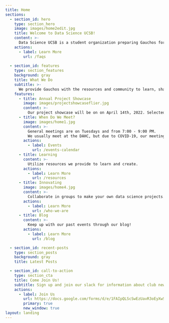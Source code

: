 ```yaml
---
title: Home
sections:
  - section_id: hero
    type: section_hero
    image: images/home2edit.jpg
    title: Welcome to Data Science UCSB!
    content: >-
      Data Science UCSB is a student organization preparing Gauchos for successful careers in data science and analytics.
    actions:
      - label: Learn More
        url: /faqs
  
  - section_id: features
    type: section_features
    background: gray
    title: What We Do
    subtitle: >-
      We provide Gauchos with the resources and community to learn, share, and create in the realm of data science. Our vision is to be the platform through which companies and faculty researchers seek the best data science talent UCSB has to offer, as well as one that empowers students looking to earn this distinction.
    features:
      - title: Annual Project Showcase
        image: images/projectshowcaseflier.jpg
        content: >-
          Our project showcase will be on on April 14th, 2022. Selected groups will present their data science projects to a panel of judges and have the opportunity to earn company sponsored awards. The project showcase will be followed by a networking event.
      - title: When Do We Meet?
        image: images/home1.jpg
        content: >-
          General meetings are on Tuesdays and from 7:00 - 9:00 PM.
          We usually meet at the DAHC, but due to COVID-19, our meetings are on Zoom.
        actions:
          - label: Events
            url: /events-calendar
      - title: Learning
        content: >-
          Utilize resources we provide to learn and create.
        actions:
          - label: Learn More
            url: /resources
      - title: Innovating
        image: images/home4.jpg
        content: >-
          Collaborate in groups to make your own data science projects.
        actions:
          - label: Learn More
            url: /who-we-are
      - title: Blog
        content: >-
          Keep up with our past events through our blog!
        actions:
          - label: Learn More
            url: /blog

  - section_id: recent-posts
    type: section_posts
    background: gray
    title: Latest Posts

  - section_id: call-to-action
    type: section_cta
    title: Come Join Us!
    subtitle: Sign up and join our slack for information about club news and other opportunities.
    actions:
      - label: Join Us
        url: https://docs.google.com/forms/d/e/1FAIpQLScSwEzUavR3oEyXwSRg9UViMGBJTBm_2FSJBf4GjGDqDmWI3A/viewform
        primary: true
        new_window: true
layout: landing
---
```

